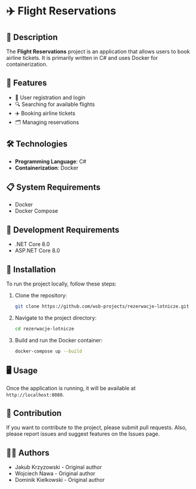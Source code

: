 # ✈️ Flight Reservations

## 📖 Description
The **Flight Reservations** project is an application that allows users to book airline tickets. It is primarily written in C# and uses Docker for containerization.

## 🌟 Features
- 🔑 User registration and login
- 🔍 Searching for available flights
- ✈️ Booking airline tickets
- 🗂️ Managing reservations

## 🛠 Technologies
- **Programming Language**: C#
- **Containerization**: Docker

## 📋 System Requirements
- Docker
- Docker Compose

## 🔧 Development Requirements
- .NET Core 8.0
- ASP.NET Core 8.0

## 🚀 Installation
To run the project locally, follow these steps:

1. Clone the repository:
    ```bash
    git clone https://github.com/wsb-projects/rezerwacje-lotnicze.git
    ```
2. Navigate to the project directory:
    ```bash
    cd rezerwacje-lotnicze
    ```
3. Build and run the Docker container:
    ```bash
    docker-compose up --build
    ```

## 🖥 Usage
Once the application is running, it will be available at `http://localhost:8080`.

## 👥 Contribution
If you want to contribute to the project, please submit pull requests. Also, please report issues and suggest features on the Issues page.

## 👨‍💻 Authors
- Jakub Krzyzowski - Original author
- Wojciech Nawa - Original author
- Dominik Kielkowski - Original author
